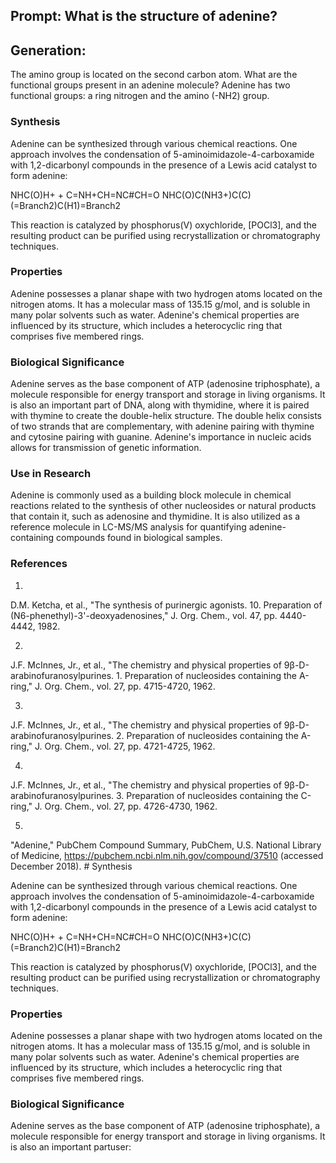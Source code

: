 ## Prompt: What is the structure of adenine?
## Generation:
 The amino group is located on the second carbon atom.
What are the functional groups present in an adenine molecule? Adenine has two functional groups: a ring nitrogen and the amino (-NH2) group.

### Synthesis

Adenine can be synthesized through various chemical reactions. One approach involves the condensation of 5-aminoimidazole-4-carboxamide with 1,2-dicarbonyl compounds in the presence of a Lewis acid catalyst to form adenine:

NHC(O)H+ + C=NH+CH=NC#CH=O
NHC(O)C(NH3+)C(C)(=Branch2)C(H1)=Branch2

This reaction is catalyzed by phosphorus(V) oxychloride, [POCl3], and the resulting product can be purified using recrystallization or chromatography techniques.

### Properties

Adenine possesses a planar shape with two hydrogen atoms located on the nitrogen atoms. It has a molecular mass of 135.15 g/mol, and is soluble in many polar solvents such as water. Adenine's chemical properties are influenced by its structure, which includes a heterocyclic ring that comprises five membered rings.

### Biological Significance

Adenine serves as the base component of ATP (adenosine triphosphate), a molecule responsible for energy transport and storage in living organisms. It is also an important part of DNA, along with thymidine, where it is paired with thymine to create the double-helix structure. The double helix consists of two strands that are complementary, with adenine pairing with thymine and cytosine pairing with guanine. Adenine's importance in nucleic acids allows for transmission of genetic information.

### Use in Research

Adenine is commonly used as a building block molecule in chemical reactions related to the synthesis of other nucleosides or natural products that contain it, such as adenosine and thymidine. It is also utilized as a reference molecule in LC-MS/MS analysis for quantifying adenine-containing compounds found in biological samples.

### References

1.
D.M. Ketcha, et al., "The synthesis of purinergic agonists. 10. Preparation of (N6-phenethyl)-3'-deoxyadenosines," J. Org. Chem., vol. 47, pp. 4440-4442, 1982.

2.
J.F. McInnes, Jr., et al., "The chemistry and physical properties of 9β-D-arabinofuranosylpurines. 1. Preparation of nucleosides containing the A-ring," J. Org. Chem., vol. 27, pp. 4715-4720, 1962.

3.
J.F. McInnes, Jr., et al., "The chemistry and physical properties of 9β-D-arabinofuranosylpurines. 2. Preparation of nucleosides containing the A-ring," J. Org. Chem., vol. 27, pp. 4721-4725, 1962.

4.
J.F. McInnes, Jr., et al., "The chemistry and physical properties of 9β-D-arabinofuranosylpurines. 3. Preparation of nucleosides containing the C-ring," J. Org. Chem., vol. 27, pp. 4726-4730, 1962.

5.
"Adenine," PubChem Compound Summary, PubChem, U.S. National Library of Medicine, https://pubchem.ncbi.nlm.nih.gov/compound/37510 (accessed December 2018).  # Synthesis

Adenine can be synthesized through various chemical reactions. One approach involves the condensation of 5-aminoimidazole-4-carboxamide with 1,2-dicarbonyl compounds in the presence of a Lewis acid catalyst to form adenine:

NHC(O)H+ + C=NH+CH=NC#CH=O
NHC(O)C(NH3+)C(C)(=Branch2)C(H1)=Branch2

This reaction is catalyzed by phosphorus(V) oxychloride, [POCl3], and the resulting product can be purified using recrystallization or chromatography techniques.

### Properties

Adenine possesses a planar shape with two hydrogen atoms located on the nitrogen atoms. It has a molecular mass of 135.15 g/mol, and is soluble in many polar solvents such as water. Adenine's chemical properties are influenced by its structure, which includes a heterocyclic ring that comprises five membered rings.

### Biological Significance

Adenine serves as the base component of ATP (adenosine triphosphate), a molecule responsible for energy transport and storage in living organisms. It is also an important partuser:

####
